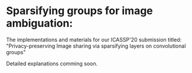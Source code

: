 # Sparsifying groups for image ambiguation:

The implementations and materials for our ICASSP'20 submission titled:	"Privacy-preserving Image sharing via sparsifying layers on convolutional groups"

Detailed explanations comming soon.
